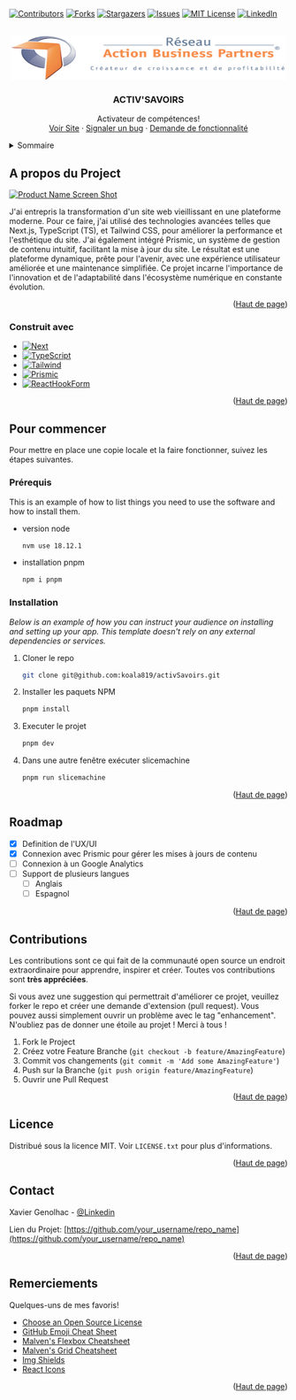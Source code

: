 <a name="readme-top"></a>

<!-- PROJECT SHIELDS -->
<!--
*** I'm using markdown "reference style" links for readability.
*** Reference links are enclosed in brackets [ ] instead of parentheses ( ).
*** See the bottom of this document for the declaration of the reference variables
*** for contributors-url, forks-url, etc. This is an optional, concise syntax you may use.
*** https://www.markdownguide.org/basic-syntax/#reference-style-links
-->

[![Contributors][contributors-shield]][contributors-url]
[![Forks][forks-shield]][forks-url]
[![Stargazers][stars-shield]][stars-url]
[![Issues][issues-shield]][issues-url]
[![MIT License][license-shield]][license-url]
[![LinkedIn][linkedin-shield]][linkedin-url]

<!-- PROJECT LOGO -->
<br />
<div align="center">
  <a href="https://github.com/koala819/activSavoirs">
    <img src="public/images/RABP-logo.png" alt="Logo" width="500" height="80">
  </a>

  <h3 align="center">ACTIV'SAVOIRS</h3>

  <p align="center">
    Activateur de compétences!
    <br />
    <a href="https://www.activ-savoirs.com">Voir Site</a>
    ·
    <a href="https://github.com/koala819/activSavoirs/issues">Signaler un bug</a>
    ·
    <a href="https://github.com/koala819/activSavoirs/issues">Demande de fonctionnalité</a>
  </p>
</div>

<!-- TABLE OF CONTENTS -->
<details>
  <summary>Sommaire</summary>
  <ol>
    <li>
      <a href="#about-the-project">A propos du Project</a>
      <ul>
        <li><a href="#built-with">Construit avec</a></li>
      </ul>
    </li>
    <li>
      <a href="#getting-started">Pour commencer</a>
      <ul>
        <li><a href="#prerequisites">Prérequis</a></li>
        <li><a href="#installation">Installation</a></li>
      </ul>
    </li>
    <li><a href="#roadmap">Roadmap</a></li>
    <li><a href="#contributing">Contributions</a></li>
    <li><a href="#license">Licence</a></li>
    <li><a href="#contact">Contact</a></li>
    <li><a href="#acknowledgments">Remerciements</a></li>
  </ol>
</details>

<!-- ABOUT THE PROJECT -->

## A propos du Project

[![Product Name Screen Shot][product-screenshot]](https://example.com)

J'ai entrepris la transformation d'un site web vieillissant en une plateforme moderne. Pour ce faire, j'ai utilisé des technologies avancées telles que Next.js, TypeScript (TS), et Tailwind CSS, pour améliorer la performance et l'esthétique du site. J'ai également intégré Prismic, un système de gestion de contenu intuitif, facilitant la mise à jour du site. Le résultat est une plateforme dynamique, prête pour l'avenir, avec une expérience utilisateur améliorée et une maintenance simplifiée. Ce projet incarne l'importance de l'innovation et de l'adaptabilité dans l'écosystème numérique en constante évolution.

<p align="right">(<a href="#readme-top">Haut de page</a>)</p>

### Construit avec

- [![Next][Next.js]][Next-url]
- [![TypeScript][TypeScript.js]][TypeScript-url]
- [![Tailwind][Tailwind.js]][Tailwind-url]
- [![Prismic][Prismic.js]][Prismic-url]
- [![ReactHookForm][ReactHookForm.js]][ReactHookForm-url]

<p align="right">(<a href="#readme-top">Haut de page</a>)</p>

<!-- GETTING STARTED -->

## Pour commencer

Pour mettre en place une copie locale et la faire fonctionner, suivez les étapes suivantes.

### Prérequis

This is an example of how to list things you need to use the software and how to install them.

- version node

  ```sh
  nvm use 18.12.1
  ```

- installation pnpm

  ```sh
  npm i pnpm
  ```

### Installation

_Below is an example of how you can instruct your audience on installing and setting up your app. This template doesn't rely on any external dependencies or services._

1. Cloner le repo
   ```sh
   git clone git@github.com:koala819/activSavoirs.git
   ```
2. Installer les paquets NPM
   ```sh
   pnpm install
   ```
3. Executer le projet
   ```js
   pnpm dev
   ```
4. Dans une autre fenêtre exécuter slicemachine
   ```js
   pnpm run slicemachine
   ```
   <p align="right">(<a href="#readme-top">Haut de page</a>)</p>

<!-- ROADMAP -->

## Roadmap

- [x] Definition de l'UX/UI
- [x] Connexion avec Prismic pour gérer les mises à jours de contenu
- [ ] Connexion à un Google Analytics
- [ ] Support de plusieurs langues
  - [ ] Anglais
  - [ ] Espagnol

<p align="right">(<a href="#readme-top">Haut de page</a>)</p>

<!-- CONTRIBUTING -->

## Contributions

Les contributions sont ce qui fait de la communauté open source un endroit extraordinaire pour apprendre, inspirer et créer. Toutes vos contributions sont **très appréciées**.

Si vous avez une suggestion qui permettrait d'améliorer ce projet, veuillez forker le repo et créer une demande d'extension (pull request). Vous pouvez aussi simplement ouvrir un problème avec le tag "enhancement".
N'oubliez pas de donner une étoile au projet ! Merci à tous !

1. Fork le Project
2. Créez votre Feature Branche (`git checkout -b feature/AmazingFeature`)
3. Commit vos changements (`git commit -m 'Add some AmazingFeature'`)
4. Push sur la Branche (`git push origin feature/AmazingFeature`)
5. Ouvrir une Pull Request

<p align="right">(<a href="#readme-top">Haut de page</a>)</p>

<!-- LICENSE -->

## Licence

Distribué sous la licence MIT. Voir `LICENSE.txt` pour plus d'informations.

<p align="right">(<a href="#readme-top">Haut de page</a>)</p>

<!-- CONTACT -->

## Contact

Xavier Genolhac - [@Linkedin](https://twitter.com/your_username)

Lien du Projet: [https://github.com/your_username/repo_name](https://github.com/your_username/repo_name)

<p align="right">(<a href="#readme-top">Haut de page</a>)</p>

<!-- ACKNOWLEDGMENTS -->

## Remerciements

Quelques-uns de mes favoris!

- [Choose an Open Source License](https://choosealicense.com)
- [GitHub Emoji Cheat Sheet](https://www.webpagefx.com/tools/emoji-cheat-sheet)
- [Malven's Flexbox Cheatsheet](https://flexbox.malven.co/)
- [Malven's Grid Cheatsheet](https://grid.malven.co/)
- [Img Shields](https://shields.io)
- [React Icons](https://react-icons.github.io/react-icons/search)

<p align="right">(<a href="#readme-top">Haut de page</a>)</p>

<!-- MARKDOWN LINKS & IMAGES -->
<!-- https://www.markdownguide.org/basic-syntax/#reference-style-links -->

[contributors-shield]: https://img.shields.io/github/contributors/koala819/activSavoirs-Template.svg?style=for-the-badge
[contributors-url]: https://github.com/koala819/activSavoirs/graphs/contributors
[forks-shield]: https://img.shields.io/github/forks/koala819/activSavoirs.svg?style=for-the-badge
[forks-url]: https://github.com/koala819/activSavoirs/network/members
[stars-shield]: https://img.shields.io/github/stars/koala819/activSavoirs.svg?style=for-the-badge
[stars-url]: https://github.com/koala819/activSavoirs/stargazers
[issues-shield]: https://img.shields.io/github/issues/koala819/activSavoirs.svg?style=for-the-badge
[issues-url]: https://github.com/koala819/activSavoirs/issues
[license-shield]: https://img.shields.io/github/license/koala819/activSavoirs.svg?style=for-the-badge
[license-url]: https://github.com/koala819/activSavoirs/blob/master/LICENSE.txt
[linkedin-shield]: https://img.shields.io/badge/-LinkedIn-black.svg?style=for-the-badge&logo=linkedin&colorB=555
[linkedin-url]: https://www.linkedin.com/in/xavier-genolhac
[product-screenshot]: images/screenshot.png
[Next.js]: https://img.shields.io/badge/next.js-000000?style=for-the-badge&logo=nextdotjs&logoColor=white
[Next-url]: https://nextjs.org/
[React.js]: https://img.shields.io/badge/React-20232A?style=for-the-badge&logo=react&logoColor=61DAFB
[React-url]: https://reactjs.org/
[Tailwind.js]: https://img.shields.io/badge/tailwindcss-20232A?style=for-the-badge&logo=tailwindcss&logoColor=06B6D4
[Tailwind-url]: https://tailwindcss.com/
[TypeScript.js]: https://img.shields.io/badge/typescript-20232A?style=for-the-badge&logo=typescript&logoColor=blue
[TypeScript-url]: https://www.typescriptlang.org/
[Prismic.js]: https://img.shields.io/badge/prismic-20232A?style=for-the-badge&logo=prismic&logoColor=5163BA
[Prismic-url]: https://prismic.io/
[ReactHookForm.js]: https://img.shields.io/badge/reacthookform-20232A?style=for-the-badge&logo=reacthookform&logoColor=EC5990
[ReactHookForm-url]: https://react-hook-form.com/
